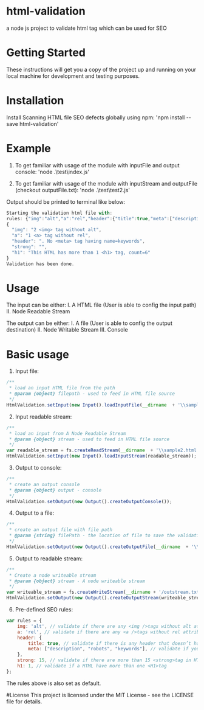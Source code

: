 # html-validation
a node js project to validate html tag which can be used for SEO

# Getting Started
These instructions will get you a copy of the project up and running on your local machine for development and testing purposes.

# Installation
Install Scanning HTML file SEO defects globally using npm:
'npm install --save html-validation'

# Example
1. To get familiar with usage of the module with inputFile and output console:
'node .\test\index.js'

2. To get familiar with usage of the module with inputStream and outputFile (checkout outputFile.txt):
'node .\test\test2.js'

Output should be printed to terminal like below:
```js
Starting the validation html file with:
rules: {"img":"alt","a":"rel","header":{"title":true,"meta":["description","robots","keywords"]},"strong":15,"h1":1}
{
  "img": "2 <img> tag without alt",
  "a": "1 <a> tag without rel",
  "header": ". No <meta> tag having name=keywords",
  "strong": "",
  "h1": "This HTML has more than 1 <h1> tag, count=6"
}
Validation has been done.
```
# Usage
The input can be either:
I. A HTML file (User is able to config the input path)
II. Node Readable Stream

The output can be either:
I. A file (User is able to config the output destination)
II. Node Writable Stream
III. Console

# Basic usage
1. Input file:
```js
/**
 * load an input HTML file from the path
 * @param {object} filepath - used to feed in HTML file source
 */
HtmlValidation.setInput(new Input().loadInputFile(__dirname  + '\\sample.html'));
```

2. Input readable stream:
```js
/**
 * load an input from A Node Readable Stream
 * @param {object} stream - used to feed in HTML file source
 */
var readable_stream = fs.createReadStream(__dirname  + '\\sample2.html');
HtmlValidation.setInput(new Input().loadInputStream(readable_stream));
```

3. Output to console:
```js
/**
 * create an output console
 * @param {object} output - console
 */
HtmlValidation.setOutput(new Output().createOutputConsole());
```

4. Output to a file:
```js
/**
 * create an output file with file path
 * @param {string} filePath - the location of file to save the validation result
 */
HtmlValidation.setOutput(new Output().createOutputFile(__dirname  + '\\outputFile.txt'));
```

5. Output to readable stream:
```js
/**
 * Create a node writeable stream
 * @param {object} stream - A node writeable stream
 */
var writeable_stream = fs.createWriteStream(__dirname + '/outstream.txt')
HtmlValidation.setOutput(new Output().createOutputStream(writeable_stream));
```

6. Pre-defined SEO rules:
```js
var rules = {
    img: 'alt', // validate if there are any <img />tags without alt attribute
    a: 'rel', // validate if there are any <a />tags without rel attribute
    header: {
        title: true, // validate if there is any header that doesn’t have <title>tag
        meta: ["description", "robots", "keywords"], // validate if you want to implement additional rule for meta tag, you just need to add a new tag to array.
    },
    strong: 15, // validate if there are more than 15 <strong>tag in HTML
    h1: 1, // validate if a HTML have more than one <H1>tag
};
```

The rules above is also set as default.

#License
This project is licensed under the MIT License - see the LICENSE file for details.


